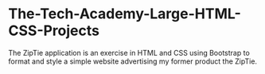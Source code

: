 # The-Tech-Academy-Large-HTML-CSS-Projects
The ZipTie application is an exercise in HTML and CSS using Bootstrap to format and style a simple website advertising my former product the ZipTie.
